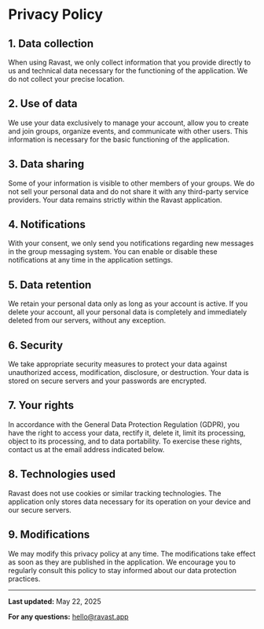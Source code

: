 # Privacy Policy

## 1. Data collection
When using Ravast, we only collect information that you provide directly to us and technical data necessary for the functioning of the application. We do not collect your precise location.

## 2. Use of data
We use your data exclusively to manage your account, allow you to create and join groups, organize events, and communicate with other users. This information is necessary for the basic functioning of the application.

## 3. Data sharing
Some of your information is visible to other members of your groups. We do not sell your personal data and do not share it with any third-party service providers. Your data remains strictly within the Ravast application.

## 4. Notifications
With your consent, we only send you notifications regarding new messages in the group messaging system. You can enable or disable these notifications at any time in the application settings.

## 5. Data retention
We retain your personal data only as long as your account is active. If you delete your account, all your personal data is completely and immediately deleted from our servers, without any exception.

## 6. Security
We take appropriate security measures to protect your data against unauthorized access, modification, disclosure, or destruction. Your data is stored on secure servers and your passwords are encrypted.

## 7. Your rights
In accordance with the General Data Protection Regulation (GDPR), you have the right to access your data, rectify it, delete it, limit its processing, object to its processing, and to data portability. To exercise these rights, contact us at the email address indicated below.

## 8. Technologies used
Ravast does not use cookies or similar tracking technologies. The application only stores data necessary for its operation on your device and our secure servers.

## 9. Modifications
We may modify this privacy policy at any time. The modifications take effect as soon as they are published in the application. We encourage you to regularly consult this policy to stay informed about our data protection practices.

---

**Last updated:** May 22, 2025

**For any questions:** hello@ravast.app
